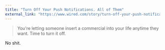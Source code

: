 ```yaml
---
title: "Turn Off Your Push Notifications. All of Them"
external_link: "https://www.wired.com/story/turn-off-your-push-notifications/"
---
```

> You're letting someone insert a commercial into your life anytime they want. Time to turn it off.

No shit. 
